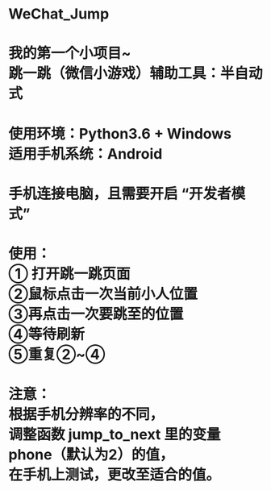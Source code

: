 # WeChat_Jump
我的第一个小项目~<br>
跳一跳（微信小游戏）辅助工具：半自动式
=====
使用环境：Python3.6 + Windows<br>
适用手机系统：Android
=====
手机连接电脑，且需要开启 “开发者模式”
=====
使用：<br>
① 打开跳一跳页面<br>
②鼠标点击一次当前小人位置<br>
③再点击一次要跳至的位置<br>
④等待刷新<br>
⑤重复②~④
=====
注意：<br>
根据手机分辨率的不同，<br>
调整函数 jump_to_next 里的变量 phone（默认为2）的值，<br>
在手机上测试，更改至适合的值。
====
